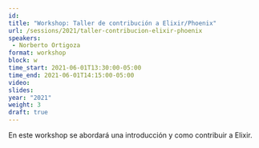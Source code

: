 ```yaml
---
id: 
title: "Workshop: Taller de contribución a Elixir/Phoenix"
url: /sessions/2021/taller-contribucion-elixir-phoenix
speakers:
 - Norberto Ortigoza
format: workshop
block: w
time_start: 2021-06-01T13:30:00-05:00
time_end: 2021-06-01T14:15:00-05:00
video:
slides:
year: "2021"
weight: 3
draft: true
---
```


En este workshop se abordará una introducción y como contribuir a Elixir.
